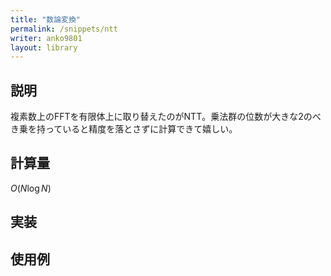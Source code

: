 ```yaml
---
title: "数論変換"
permalink: /snippets/ntt
writer: anko9801
layout: library
---
```


## 説明

複素数上のFFTを有限体上に取り替えたのがNTT。乗法群の位数が大きな2のべき乗を持っていると精度を落とさずに計算できて嬉しい。

## 計算量

$O(N\log{N})$

## 実装


## 使用例
